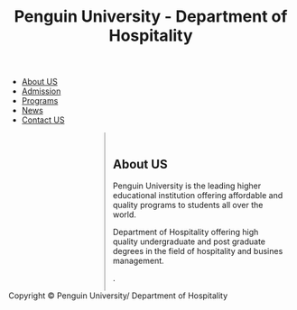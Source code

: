 <html>
<head>
<style>
article {
 margin-left: 170px;
 border-left: 1px solid gray;
 padding: 1em;
 overflow: hidden;
}
</style>
</head>
<body>
<div class="container">
<header>
 <h1>Penguin University - Department of Hospitality </h1>
</header>
 <nav>
 <ul>
 <li><a href="#">About US</a></li>
 <li><a href="#">Admission</a></li>
 <li><a href="#">Programs</a></li>
 <li><a href="#">News</a></li>
 <li><a href="#">Contact US</a></li>
 </ul>
</nav>
<article>
 <h1>About US</h1>
 <p>Penguin University is the leading higher educational institution offering affordable and quality programs to students all over the world. </p>
 <p>Department of Hospitality offering high quality undergraduate and post graduate degrees in the field of hospitality and busines management. </p>.
</article>
<footer>Copyright &copy; Penguin University/ Department of Hospitality</footer>
</div>
</body></html>
